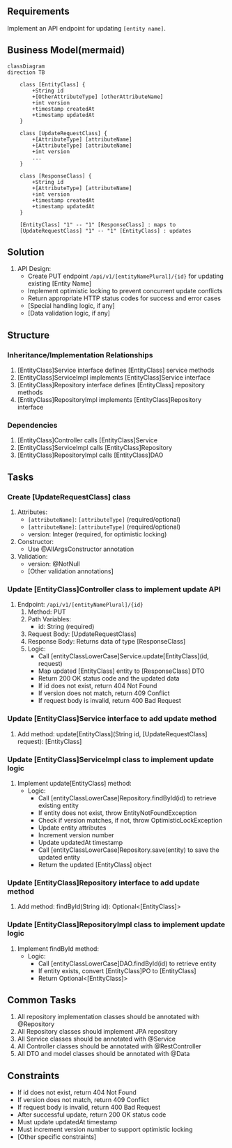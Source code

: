 ## Requirements
Implement an API endpoint for updating `[entity name]`.

## Business Model(mermaid)
```
classDiagram
direction TB

    class [EntityClass] {
        +String id
        +[OtherAttributeType] [otherAttributeName]
        +int version
        +timestamp createdAt
        +timestamp updatedAt
    }

    class [UpdateRequestClass] {
        +[AttributeType] [attributeName]
        +[AttributeType] [attributeName]
        +int version
        ...
    }

    class [ResponseClass] {
        +String id
        +[AttributeType] [attributeName]
        +int version
        +timestamp createdAt
        +timestamp updatedAt
    }

    [EntityClass] "1" -- "1" [ResponseClass] : maps to
    [UpdateRequestClass] "1" -- "1" [EntityClass] : updates
```

## Solution
1. API Design:
   - Create PUT endpoint `/api/v1/[entityNamePlural]/{id}` for updating existing [Entity Name]
   - Implement optimistic locking to prevent concurrent update conflicts
   - Return appropriate HTTP status codes for success and error cases
   - [Special handling logic, if any]
   - [Data validation logic, if any]

## Structure

### Inheritance/Implementation Relationships
1. [EntityClass]Service interface defines [EntityClass] service methods
2. [EntityClass]ServiceImpl implements [EntityClass]Service interface
3. [EntityClass]Repository interface defines [EntityClass] repository methods
4. [EntityClass]RepositoryImpl implements [EntityClass]Repository interface

### Dependencies
1. [EntityClass]Controller calls [EntityClass]Service
2. [EntityClass]ServiceImpl calls [EntityClass]Repository
3. [EntityClass]RepositoryImpl calls [EntityClass]DAO

## Tasks

### Create [UpdateRequestClass] class
  1. Attributes:
     - `[attributeName]`: `[attributeType]` (required/optional)
     - `[attributeName]`: `[attributeType]` (required/optional)
     - version: Integer (required, for optimistic locking)
  2. Constructor:
     - Use @AllArgsConstructor annotation
  3. Validation:
     - version: @NotNull
     - [Other validation annotations]

### Update [EntityClass]Controller class to implement update API
  1. Endpoint: `/api/v1/[entityNamePlural]/{id}`
     1. Method: PUT
     2. Path Variables:
        - id: String (required)
     3. Request Body: [UpdateRequestClass]
     4. Response Body: Returns data of type [ResponseClass]
     5. Logic:
        - Call [entityClassLowerCase]Service.update[EntityClass](id, request)
        - Map updated [EntityClass] entity to [ResponseClass] DTO
        - Return 200 OK status code and the updated data
        - If id does not exist, return 404 Not Found
        - If version does not match, return 409 Conflict
        - If request body is invalid, return 400 Bad Request

### Update [EntityClass]Service interface to add update method
  1. Add method: update[EntityClass](String id, [UpdateRequestClass] request): [EntityClass]

### Update [EntityClass]ServiceImpl class to implement update logic
  1. Implement update[EntityClass] method:
     - Logic:
       - Call [entityClassLowerCase]Repository.findById(id) to retrieve existing entity
       - If entity does not exist, throw EntityNotFoundException
       - Check if version matches, if not, throw OptimisticLockException
       - Update entity attributes
       - Increment version number
       - Update updatedAt timestamp
       - Call [entityClassLowerCase]Repository.save(entity) to save the updated entity
       - Return the updated [EntityClass] object

### Update [EntityClass]Repository interface to add update method
  1. Add method: findById(String id): Optional<[EntityClass]>

### Update [EntityClass]RepositoryImpl class to implement update logic
  1. Implement findById method:
     - Logic:
       - Call [entityClassLowerCase]DAO.findById(id) to retrieve entity
       - If entity exists, convert [EntityClass]PO to [EntityClass]
       - Return Optional<[EntityClass]>

## Common Tasks
1. All repository implementation classes should be annotated with @Repository
2. All Repository classes should implement JPA repository
3. All Service classes should be annotated with @Service
4. All Controller classes should be annotated with @RestController
5. All DTO and model classes should be annotated with @Data

## Constraints
- If id does not exist, return 404 Not Found
- If version does not match, return 409 Conflict
- If request body is invalid, return 400 Bad Request
- After successful update, return 200 OK status code
- Must update updatedAt timestamp
- Must increment version number to support optimistic locking
- [Other specific constraints] 